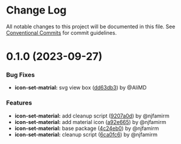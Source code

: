 # Change Log

All notable changes to this project will be documented in this file.
See [Conventional Commits](https://conventionalcommits.org) for commit guidelines.

# 0.1.0 (2023-09-27)

### Bug Fixes

* **icon-set-matrial:** svg view box ([dd63db3](https://github.com/AliMD/alwatr-icon/commit/dd63db360b8055afd604dcabe955405a6ca6ce1e)) by @AliMD

### Features

* **icon-set-material:** add cleanup script ([9207a0d](https://github.com/AliMD/alwatr-icon/commit/9207a0d572262eacf043f999293a775d1b8419b1)) by @njfamirm
* **icon-set-material:** add material icon ([a92e665](https://github.com/AliMD/alwatr-icon/commit/a92e66557263d7727f8a7e994df05acab6e757fd)) by @njfamirm
* **icon-set-material:** base package ([4c24eb0](https://github.com/AliMD/alwatr-icon/commit/4c24eb09d2eb1056747c5436d2da7180155b1f38)) by @njfamirm
* **icon-set-material:** cleanup script ([6ca0fc6](https://github.com/AliMD/alwatr-icon/commit/6ca0fc6bc103a6c47caad236243a3d9f2087c61b)) by @njfamirm

